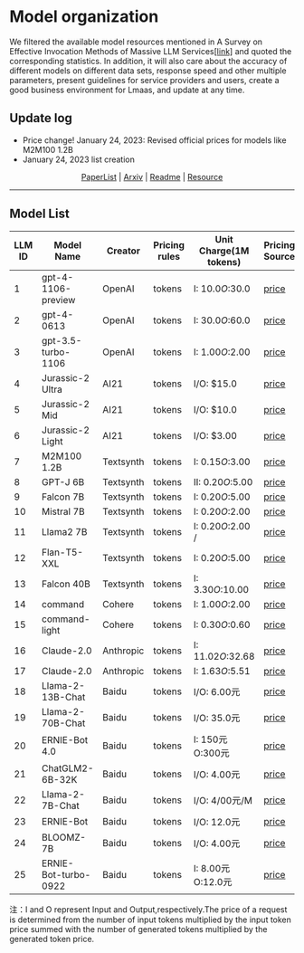 # Model organization

We filtered the available model resources mentioned in A Survey on Effective Invocation Methods of Massive LLM Services[[link]]() and quoted the corresponding statistics. In addition, it will also care about the accuracy of different models on different data sets, response speed and other multiple parameters, present guidelines for service providers and users, create a good business environment for Lmaas, and update at any time.

## Update log

- Price change! January 24, 2023: Revised official prices for models like M2M100 1.2B
- January 24, 2023 list creation

  
<p align="center">
    <a href = "./Paperlist.md">PaperList</a> | <a href = "./arvix.md">Arxiv</a>  | <a href = "./README.md">Readme</a>   | <a href = "./Resource.md">Resource</a>
</p>

***


## Model List

| LLM ID | Model Name           | Creator   | Pricing rules | Unit Charge(1M tokens) | Pricing Source                                               | Size | Max Tokens | API Documentation                                            | Tokenizer                                                    | Update     |
| ------ | -------------------- | --------- | ------------- | ---------------------- | ------------------------------------------------------------ | ---- | ---------- | ------------------------------------------------------------ | ------------------------------------------------------------ | ---------- |
| 1      | gpt-4-1106-preview   | OpenAI    | tokens        | I: $10.0 O:$30.0       | [price](https://openai.com/pricing)                          |      | 4096       | [Docu](https://platform.openai.com/docs/api-reference/making-requests) | [Tokenizer](https://github.com/openai/tiktoken)              | 2024.01.24 |
| 2      | gpt-4-0613           | OpenAI    | tokens        | I: $30.0 O:$60.0       | [price](https://openai.com/pricing)                          |      | 4096       | [Docu](https://platform.openai.com/docs/api-reference/making-requests) | [Tokenizer](https://github.com/openai/tiktoken)              | 2024.01.24 |
| 3      | gpt-3.5-turbo-1106   | OpenAI    | tokens        | I: $1.00 O:$2.00       | [price](https://openai.com/pricing)                          |      | 4096       | [Docu](https://platform.openai.com/docs/api-reference/making-requests) | [Tokenizer](https://github.com/openai/tiktoken)              | 2024.01.24 |
| 4      | Jurassic-2 Ultra     | AI21      | tokens        | I/O: $15.0             | [price](https://openai.com/pricing)                          |      |            | [Docu](https://www.ai21.com/studio/pricing)                  | [Tokenizer](https://docs.ai21.com/reference/tokenize-ref)    | 2024.01.24 |
| 5      | Jurassic-2 Mid       | AI21      | tokens        | I/O: $10.0             | [price](https://www.ai21.com/studio/pricing)                 |      |            | [Docu](https://docs.ai21.com/reference/j2-complete-ref/)     | [Tokenizer](https://docs.ai21.com/reference/tokenize-ref)    | 2024.01.24 |
| 6      | Jurassic-2 Light     | AI21      | tokens        | I/O: $3.00             | [price](https://www.ai21.com/studio/pricing)                 |      |            | [Docu](https://docs.ai21.com/reference/j2-complete-ref/)     | [Tokenizer](https://docs.ai21.com/reference/tokenize-ref)    | 2024.01.24 |
| 7      | M2M100 1.2B          | Textsynth | tokens        | I: $0.15 O:$3.00       | [price](https://textsynth.com/pricing.html)                  | 1.2B |            | [Docu](https://textsynth.com/documentation.html)             |                                                              | 2024.01.24 |
| 8      | GPT-J 6B             | Textsynth | tokens        | II: $0.20 O:$5.00      | [price](https://textsynth.com/pricing.html)                  | 6B   |            | [Docu](https://textsynth.com/documentation.html)             |                                                              | 2024.01.24 |
| 9      | Falcon 7B            | Textsynth | tokens        | I: $0.20 O:$5.00       | [price](https://textsynth.com/pricing.html)                  | 7B   |            | [Docu](https://textsynth.com/documentation.html)             |                                                              | 2024.01.24 |
| 10     | Mistral 7B           | Textsynth | tokens        | I: $0.20 O:$2.00       | [price](https://textsynth.com/pricing.html)                  | 7B   |            | [Docu](https://textsynth.com/documentation.html)             |                                                              | 2024.01.24 |
| 11     | Llama2 7B            | Textsynth | tokens        | I: $0.20 O:$2.00 /     | [price](https://textsynth.com/pricing.html)                  | 7B   |            | [Docu](https://textsynth.com/documentation.html)             |                                                              | 2024.01.24 |
| 12     | Flan-T5-XXL          | Textsynth | tokens        | I: $0.20 O:$5.00       | [price](https://textsynth.com/pricing.html)                  | 11B  |            | [Docu](https://textsynth.com/documentation.html)             |                                                              | 2024.01.24 |
| 13     | Falcon 40B           | Textsynth | tokens        | I: $3.30 O:$10.00      | [price](https://textsynth.com/pricing.html)                  | 40B  |            | [Docu](https://textsynth.com/documentation.html)             |                                                              | 2024.01.24 |
| 14     | command              | Cohere    | tokens        | I: $1.00 O:$2.00       | [price](https://cohere.com/pricing)                          |      | 4096       | [Docu](https://docs.cohere.com/reference/generate)           | [Tokenizer](https://docs.cohere.com/reference/tokenize)      | 2024.01.24 |
| 15     | command-light        | Cohere    | tokens        | I: $0.30 O:$0.60       | [price](https://cohere.com/pricing)                          |      | 4096       | [Docu](https://docs.cohere.com/reference/generate)           | [Tokenizer](https://docs.cohere.com/reference/tokenize)      | 2024.01.24 |
| 16     | Claude-2.0           | Anthropic | tokens        | I: $11.02 O:$32.68     | [price](https://www-files.anthropic.com/production/images/model_pricing_july2023.pdf) |      |            | [Docu](https://docs.anthropic.com/claude/reference/complete_post) |                                                              | 2024.01.24 |
| 17     | Claude-2.0           | Anthropic | tokens        | I: $1.63 O:$5.51       | [price](https://www-files.anthropic.com/production/images/model_pricing_july2023.pdf) |      |            | [Docu](https://docs.anthropic.com/claude/reference/complete_post) | [Tokenizer](https://gist.github.com/gamingflexer/3364999976db4f8ba8df7829d7dfe384) | 2024.01.24 |
| 18     | Llama-2-13B-Chat     | Baidu     | tokens        | I/O: 6.00元            | [price](https://cloud.baidu.com/doc/WENXINWORKSHOP/s/Blfmc9dlf#大模型服务相关·产品价格) | 13B  |            | [Docu](https://cloud.baidu.com/doc/WENXINWORKSHOP/s/Nlks5zkzu) |                                                              | 2024.01.24 |
| 19     | Llama-2-70B-Chat     | Baidu     | tokens        | I/O: 35.0元            | [price](https://cloud.baidu.com/doc/WENXINWORKSHOP/s/Blfmc9dlf#大模型服务相关·产品价格) | 70B  |            | [Docu](https://cloud.baidu.com/doc/WENXINWORKSHOP/s/Nlks5zkzu) |                                                              | 2024.01.24 |
| 20     | ERNIE-Bot 4.0        | Baidu     | tokens        | I: 150元 O:300元       | [price](https://cloud.baidu.com/doc/WENXINWORKSHOP/s/Blfmc9dlf#大模型服务相关·产品价格) |      |            | [Docu](https://cloud.baidu.com/doc/WENXINWORKSHOP/s/Nlks5zkzu) |                                                              | 2024.01.24 |
| 21     | ChatGLM2-6B-32K      | Baidu     | tokens        | I/O: 4.00元            | [price](https://cloud.baidu.com/doc/WENXINWORKSHOP/s/Blfmc9dlf#大模型服务相关·产品价格) | 6B   |            | [Docu](https://cloud.baidu.com/doc/WENXINWORKSHOP/s/Nlks5zkzu) |                                                              | 2024.01.24 |
| 22     | Llama-2-7B-Chat      | Baidu     | tokens        | I/O: 4/00元/M          | [price](https://cloud.baidu.com/doc/WENXINWORKSHOP/s/Blfmc9dlf#大模型服务相关·产品价格) | 7B   |            | [Docu](https://cloud.baidu.com/doc/WENXINWORKSHOP/s/Nlks5zkzu) |                                                              | 2024.01.24 |
| 23     | ERNIE-Bot            | Baidu     | tokens        | I/O: 12.0元            | [price](https://cloud.baidu.com/doc/WENXINWORKSHOP/s/Blfmc9dlf#大模型服务相关·产品价格) |      |            | [Docu](https://cloud.baidu.com/doc/WENXINWORKSHOP/s/Nlks5zkzu) |                                                              | 2024.01.24 |
| 24     | BLOOMZ-7B            | Baidu     | tokens        | I/O: 4.00元            | [price](https://cloud.baidu.com/doc/WENXINWORKSHOP/s/Blfmc9dlf#大模型服务相关·产品价格) | 7B   |            | [Docu](https://cloud.baidu.com/doc/WENXINWORKSHOP/s/Nlks5zkzu) |                                                              | 2024.01.24 |
| 25     | ERNIE-Bot-turbo-0922 | Baidu     | tokens        | I: 8.00元 O:12.0元     | [price](https://cloud.baidu.com/doc/WENXINWORKSHOP/s/Blfmc9dlf#大模型服务相关·产品价格) |      |            | [Docu](https://cloud.baidu.com/doc/WENXINWORKSHOP/s/Nlks5zkzu) |                                                              | 2024.01.24 |

注：I and O represent Input and Output,respectively.The price of a request is determined from the number of input tokens  multiplied by the input token price summed with the number of generated tokens multiplied by the generated token price.
